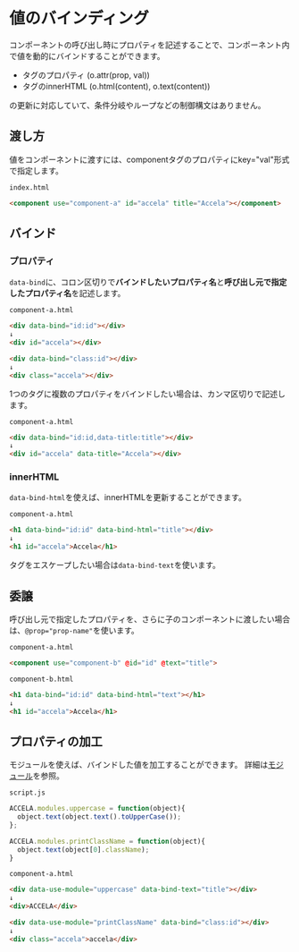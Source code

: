 # 値のバインディング
コンポーネントの呼び出し時にプロパティを記述することで、コンポーネント内で値を動的にバインドすることができます。<br>
- タグのプロパティ (o.attr(prop, val))
- タグのinnerHTML (o.html(content), o.text(content))

の更新に対応していて、条件分岐やループなどの制御構文はありません。

## 渡し方
値をコンポーネントに渡すには、componentタグのプロパティにkey="val"形式で指定します。

<div class="code-with-caption">

`index.html`
```html
<component use="component-a" id="accela" title="Accela"></component>
```
</div>

## バインド
### プロパティ
`data-bind`に、コロン区切りで**バインドしたいプロパティ名**と**呼び出し元で指定したプロパティ名**を記述します。

<div class="code-with-caption">

`component-a.html`
```html
<div data-bind="id:id"></div>
↓
<div id="accela"></div>

<div data-bind="class:id"></div>
↓
<div class="accela"></div>
```
</div>

1つのタグに複数のプロパティをバインドしたい場合は、カンマ区切りで記述します。

<div class="code-with-caption">

`component-a.html`
```html
<div data-bind="id:id,data-title:title"></div>
↓
<div id="accela" data-title="Accela"></div>
```
</div>

### innerHTML
`data-bind-html`を使えば、innerHTMLを更新することができます。

<div class="code-with-caption">

`component-a.html`
```html
<h1 data-bind="id:id" data-bind-html="title"></div>
↓
<h1 id="accela">Accela</h1>
```
</div>

タグをエスケープしたい場合は`data-bind-text`を使います。


## 委譲
呼び出し元で指定したプロパティを、さらに子のコンポーネントに渡したい場合は、`@prop="prop-name"`を使います。

<div class="code-with-caption">

`component-a.html`
```html
<component use="component-b" @id="id" @text="title">
```

`component-b.html`
```html
<h1 data-bind="id:id" data-bind-html="text"></h1>
↓
<h1 id="accela">Accela</h1>
```
</div>

## プロパティの加工
モジュールを使えば、バインドした値を加工することができます。
詳細は[モジュール](../modules/)を参照。

<div class="code-with-caption">

`script.js`
```javascript
ACCELA.modules.uppercase = function(object){
  object.text(object.text().toUpperCase());
};

ACCELA.modules.printClassName = function(object){
  object.text(object[0].className);
}
```

`component-a.html`
```html
<div data-use-module="uppercase" data-bind-text="title"></div>
↓
<div>ACCELA</div>

<div data-use-module="printClassName" data-bind="class:id"></div>
↓
<div class="accela">accela</div>
```
</div>
